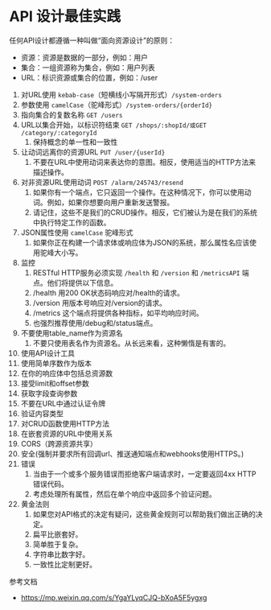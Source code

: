 # API 设计最佳实践

任何API设计都遵循一种叫做“面向资源设计”的原则：

- 资源：资源是数据的一部分，例如：用户
- 集合：一组资源称为集合，例如：用户列表
- URL：标识资源或集合的位置，例如：/user

1. 对URL使用 `kebab-case`（短横线小写隔开形式）`/system-orders`
2. 参数使用 `camelCase`（驼峰形式）`/system-orders/{orderId}`
3. 指向集合的复数名称 `GET /users`
4. URL以集合开始，以标识符结束 `GET /shops/:shopId/或GET /category/:categoryId`
   1. 保持概念的单一性和一致性
5. 让动词远离你的资源URL `PUT /user/{userId}`
   1. 不要在URL中使用动词来表达你的意图。相反，使用适当的HTTP方法来描述操作。
6. 对非资源URL使用动词 `POST /alarm/245743/resend`
   1. 如果你有一个端点，它只返回一个操作。在这种情况下，你可以使用动词。例如，如果你想要向用户重新发送警报。
   2. 请记住，这些不是我们的CRUD操作。相反，它们被认为是在我们的系统中执行特定工作的函数。
7. JSON属性使用 `camelCase` 驼峰形式
   1. 如果你正在构建一个请求体或响应体为JSON的系统，那么属性名应该使用驼峰大小写。
8. 监控
   1. RESTful HTTP服务必须实现 `/health` 和 `/version` 和 `/metricsAPI` 端点。他们将提供以下信息。
   2. /health 用200 OK状态码响应对/health的请求。
   3. /version 用版本号响应对/version的请求。
   4. /metrics 这个端点将提供各种指标，如平均响应时间。
   5. 也强烈推荐使用/debug和/status端点。
9. 不要使用table_name作为资源名
   1. 不要只使用表名作为资源名。从长远来看，这种懒惰是有害的。
10. 使用API设计工具
11. 使用简单序数作为版本
12. 在你的响应体中包括总资源数
13. 接受limit和offset参数
14. 获取字段查询参数
15. 不要在URL中通过认证令牌
16. 验证内容类型
17. 对CRUD函数使用HTTP方法
18. 在嵌套资源的URL中使用关系
19. CORS（跨源资源共享）
20. 安全(强制并要求所有回调url、推送通知端点和webhooks使用HTTPS。)
21. 错误
    1. 当由于一个或多个服务错误而拒绝客户端请求时，一定要返回4xx HTTP错误代码。
    2. 考虑处理所有属性，然后在单个响应中返回多个验证问题。
22. 黄金法则
    1. 如果您对API格式的决定有疑问，这些黄金规则可以帮助我们做出正确的决定。
    2. 扁平比嵌套好。
    3. 简单胜于复杂。
    4. 字符串比数字好。
    5. 一致性比定制更好。

参考文档

- https://mp.weixin.qq.com/s/YgaYLyqCJQ-bXoA5F5ygxg
